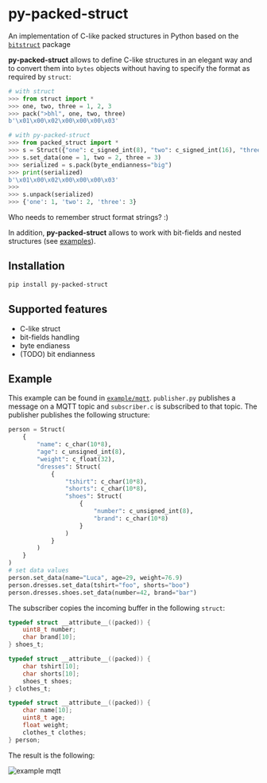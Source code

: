 # py-packed-struct
An implementation of C-like packed structures in Python based on the [`bitstruct`](https://bitstruct.readthedocs.io/en/latest/index.html) package

**py-packed-struct** allows to define C-like structures in an elegant way and to convert them into `bytes` objects without having to specify the format as required by `struct`:
```python
# with struct
>>> from struct import *
>>> one, two, three = 1, 2, 3
>>> pack(">bhl", one, two, three)
b'\x01\x00\x02\x00\x00\x00\x03'

# with py-packed-struct
>>> from packed_struct import *
>>> s = Struct({"one": c_signed_int(8), "two": c_signed_int(16), "three": c_signed_int(32) })
>>> s.set_data(one = 1, two = 2, three = 3)
>>> serialized = s.pack(byte_endianness="big")
>>> print(serialized)
b'\x01\x00\x02\x00\x00\x00\x03'
>>>
>>> s.unpack(serialized)
>>> {'one': 1, 'two': 2, 'three': 3}
```
Who needs to remember struct format strings? :)

In addition, **py-packed-struct** allows to work with bit-fields and nested structures (see [examples](https://github.com/lu-maca/py-packed-struct/tree/main/examples)).

Installation
----
```bash
pip install py-packed-struct
```

Supported features
----
- C-like struct
- bit-fields handling
- byte endianess
- (TODO) bit endianness


Example
----
This example can be found in [`example/mqtt`](https://github.com/lu-maca/py-packed-struct/tree/main/examples/mqtt). `publisher.py` publishes a message on a MQTT topic and `subscriber.c` is subscribed to that topic. The publisher publishes the following structure:
```python
person = Struct(
    {
        "name": c_char(10*8),
        "age": c_unsigned_int(8),
        "weight": c_float(32),
        "dresses": Struct(
            {
                "tshirt": c_char(10*8),
                "shorts": c_char(10*8),
                "shoes": Struct(
                    {
                        "number": c_unsigned_int(8),
                        "brand": c_char(10*8)
                    }
                )
            }
        )
    }
)
# set data values
person.set_data(name="Luca", age=29, weight=76.9)
person.dresses.set_data(tshirt="foo", shorts="boo")
person.dresses.shoes.set_data(number=42, brand="bar")
```
The subscriber copies the incoming buffer in the following `struct`:
```c
typedef struct __attribute__((packed)) {
	uint8_t number;
	char brand[10];
} shoes_t;

typedef struct __attribute__((packed)) {
	char tshirt[10];
	char shorts[10];
	shoes_t shoes;
} clothes_t;

typedef struct __attribute__((packed)) {
	char name[10];
	uint8_t age;
	float weight;
	clothes_t clothes;
} person;
```

The result is the following:

![example mqtt](https://github.com/lu-maca/py-packed-struct/assets/65252677/997cadce-d79d-4117-b693-dc025957ebf9)


